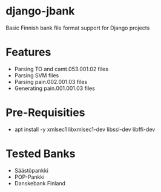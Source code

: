 django-jbank
============

Basic Finnish bank file format support for Django projects

Features
========

* Parsing TO and camt.053.001.02 files
* Parsing SVM files
* Parsing pain.002.001.03 files
* Generating pain.001.001.03 files


Pre-Requisities
===============

* apt install -y xmlsec1 libxmlsec1-dev libssl-dev libffi-dev

Tested Banks
============

* Säästöpankki
* POP-Pankki
* Danskebank Finland
